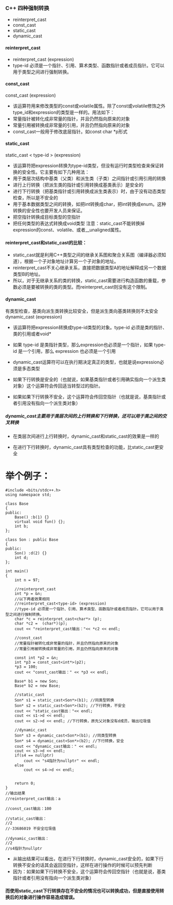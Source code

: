 ### C++ 四种强制转换

* reinterpret_cast
* const_cast
* static_cast
* dynamic_cast


#### reinterpret_cast
* reinterpret_cast<type-id> (expression)
* type-id 必须是一个指针、引用、算术类型、函数指针或者成员指针。它可以用于类型之间进行强制转换。

#### const_cast
const_cast (expression)

* 该运算符用来修改类型的const或volatile属性。除了const或volatile修饰之外 type_id和expression的类型是一样的。用法如下：
* 常量指针被转化成非常量的指针，并且仍然指向原来的对象
* 常量引用被转换成非常量的引用，并且仍然指向原来的对象
* const_cast一般用于修改底层指针。如const char *p形式

#### static_cast
static_cast < type-id > (expression)

* 该运算符把expression转换为type-id类型，但没有运行时类型检查来保证转换的安全性。它主要有如下几种用法：
* 用于类层次结构中基类（父类）和派生类（子类）之间指针或引用引用的转换
* 进行上行转换（把派生类的指针或引用转换成基类表示）是安全的
* 进行下行转换（把基类指针或引用转换成派生类表示）时，由于没有动态类型检查，所以是不安全的
* 用于基本数据类型之间的转换，如把int转换成char，把int转换成enum。这种转换的安全性也要开发人员来保证。
* 把空指针转换成目标类型的空指针
* 把任何类型的表达式转换成void类型
注意：static_cast不能转换掉expression的const、volatile、或者__unaligned属性。

#### reinterpret_cast和static_cast的比较：
* static_cast就是利用C++类型之间的继承关系图和聚合关系图（编译器必须知道），根据一个子对象地址计算另一个子对象的地址。
* reinterpret_cast不关心继承关系，直接把数据类型A的地址解释成另一个数据类型B的地址。
* 所以，对于无继承关系的类的转换，static_cast需要进行构造函数的重载，参数必须是要被转换的类的类型。而reinterpret_cast则没有这个限制。

#### dynamic_cast
有类型检查，基类向派生类转换比较安全，但是派生类向基类转换则不太安全
dynamic_cast (expression)

* 该运算符把expression转换成type-id类型的对象。type-id 必须是类的指针、类的引用或者void*

* 如果 type-id 是类指针类型，那么expression也必须是一个指针，如果 type-id 是一个引用，那么 expression 也必须是一个引用

* dynamic_cast运算符可以在执行期决定真正的类型，也就是说expression必须是多态类型
* 如果下行转换是安全的（也就说，如果基类指针或者引用确实指向一个派生类对象）这个运算符会传回适当转型过的指针。
* 如果如果下行转换不安全，这个运算符会传回空指针（也就是说，基类指针或者引用没有指向一个派生类对象）

##### dynamic_cast主要用于类层次间的上行转换和下行转换，还可以用于类之间的交叉转换

* 在类层次间进行上行转换时，dynamic_cast和static_cast的效果是一样的

* 在进行下行转换时，dynamic_cast具有类型检查的功能，比static_cast更安全

# 举个例子：
```
#include <bits/stdc++.h>
using namespace std;

class Base
{
public:
    Base() :b(1) {}
    virtual void fun() {};
    int b;
};

class Son : public Base
{
public:
    Son() :d(2) {}
    int d;
};

int main()
{
    int n = 97;

    //reinterpret_cast
    int *p = &n;
    //以下两者效果相同
    //reinterpret_cast<type-id> (expression)
    //type-id 必须是一个指针、引用、算术类型、函数指针或者成员指针。它可以用于类型之间进行强制转换。
    char *c = reinterpret_cast<char*> (p); 
    char *c2 =  (char*)(p);
    cout << "reinterpret_cast输出："<< *c2 << endl;
    
    //const_cast
    //常量指针被转化成非常量的指针，并且仍然指向原来的对象
    //常量引用被转换成非常量的引用，并且仍然指向原来的对象

    const int *p2 = &n;
    int *p3 = const_cast<int*>(p2);
    *p3 = 100;
    cout << "const_cast输出：" << *p3 << endl;

    Base* b1 = new Son;
    Base* b2 = new Base;

    //static_cast
    Son* s1 = static_cast<Son*>(b1); //同类型转换
    Son* s2 = static_cast<Son*>(b2); //下行转换，不安全
    cout << "static_cast输出："<< endl;
    cout << s1->d << endl;
    cout << s2->d << endl; //下行转换，原先父对象没有d成员，输出垃圾值

    //dynamic_cast
    Son* s3 = dynamic_cast<Son*>(b1); //同类型转换
    Son* s4 = dynamic_cast<Son*>(b2); //下行转换，安全
    cout << "dynamic_cast输出：" << endl;
    cout << s3->d << endl;
    if(s4 == nullptr)
        cout << "s4指针为nullptr" << endl;
    else
        cout << s4->d << endl;


    return 0;
}
//输出结果
//reinterpret_cast输出：a

//const_cast输出：100

//static_cast输出：
//2
//-33686019 不安全垃圾值

//dynamic_cast输出：
//2
//s4指针为nullptr
```
* 从输出结果可以看出，在进行下行转换时，dynamic_cast安全的，如果下行转换不安全的话其会返回空指针，这样在进行操作的时候可以预先判断
* 因为：如果如果下行转换不安全，这个运算符会传回空指针（也就是说，基类指针或者引用没有指向一个派生类对象）

#### 而使用static_cast下行转换存在不安全的情况也可以转换成功，但是直接使用转换后的对象进行操作容易造成错误。
